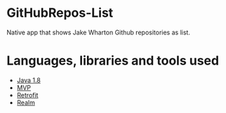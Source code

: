 # GitHubRepos-List
Native app that shows Jake Wharton Github repositories as list.

# Languages, libraries and tools used
- [Java 1.8](https://www.oracle.com/technetwork/java/javase/downloads/jdk8-downloads-2133151.html)
- [MVP](https://android.jlelse.eu/android-mvp-for-beginners-25889c500443)
- [Retrofit](https://www.journaldev.com/13639/retrofit-android-example-tutorial)
- [Realm](https://www.journaldev.com/23357/android-realm-database)



